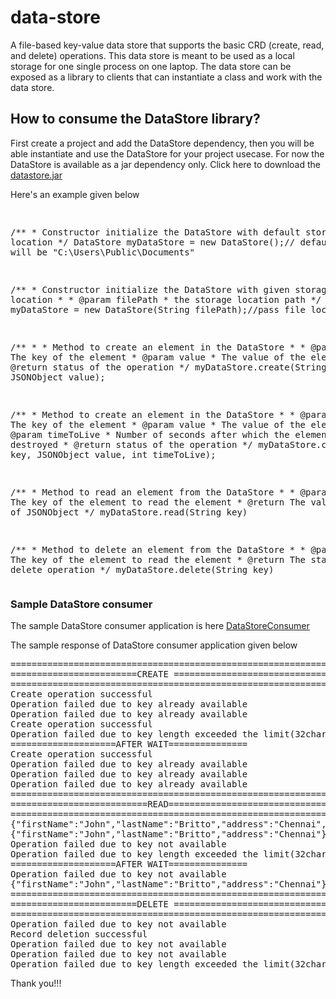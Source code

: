 # data-store
A file-based key-value data store that supports the basic CRD (create, read, and delete) operations. This data store is meant to be used as a local storage for one single process on one laptop. The data store can be exposed as a library to clients that can instantiate a class and work with the data store.
<h2> How to consume the DataStore library?</h2>

<p>First create a project and add the DataStore dependency, then you will be able instantiate and use the DataStore for your project usecase. For now the DataStore is available as a jar dependency only. Click here to download the <a href="datastore.jar">datastore.jar</a> <br/>
<p>Here's an example given below</p>
<pre>

/**
	 * Constructor initialize the DataStore with default storage location
	 */
DataStore myDataStore = new DataStore();// default location will be "C:\\Users\\Public\\Documents"

/**
	 * Constructor initialize the DataStore with given storage location
	 * 
	 * @param filePath
	 *            the storage location path
	 */
DataStore myDataStore = new DataStore(String filePath);//pass file location

/**
	 * 
	 * Method to create an element in the DataStore
	 * 
	 * @param key
	 *            The key of the element
	 * @param value
	 *            The value of the element
	 * @return status of the operation
	 */
myDataStore.create(String key, JSONObject value);

/**
	 * Method to create an element in the DataStore
	 * 
	 * @param key
	 *            The key of the element
	 * @param value
	 *            The value of the element
	 * @param timeToLive
	 *            Number of seconds after which the element is destroyed
	 * @return status of the operation
	 */
myDataStore.create(String key, JSONObject value, int timeToLive);

/**
	 * Method to read an element from the DataStore
	 * 
	 * @param key
	 *            The key of the element to read the element
	 * @return The value as type of JSONObject
	 */
myDataStore.read(String key)

/**
	 * Method to delete an element from the DataStore
	 * 
	 * @param key
	 *            The key of the element to read the element
	 * @return The status of the delete operation
	 */
myDataStore.delete(String key)
</pre>

<h3>Sample DataStore consumer</h3>
<p>The sample DataStore consumer application is here <a href="https://github.com/mjohnbritto/DataStoreConsumer">DataStoreConsumer</a></p>

<p>The sample response of DataStore consumer application given below</p>
<pre>
=============================================================
========================CREATE ==============================
=============================================================
Create operation successful
Operation failed due to key already available
Operation failed due to key already available
Create operation successful
Operation failed due to key length exceeded the limit(32chars)
====================AFTER WAIT===============
Create operation successful
Operation failed due to key already available
Operation failed due to key already available
Operation failed due to key already available
=============================================================
==========================READ===============================
=============================================================
{"firstName":"John","lastName":"Britto","address":"Chennai","age":"25"}
{"firstName":"John","lastName":"Britto","address":"Chennai"}
Operation failed due to key not available
Operation failed due to key length exceeded the limit(32chars)
====================AFTER WAIT===============
Operation failed due to key not available
{"firstName":"John","lastName":"Britto","address":"Chennai"}
=============================================================
========================DELETE ==============================
=============================================================
Operation failed due to key not available
Record deletion successful
Operation failed due to key not available
Operation failed due to key not available
Operation failed due to key length exceeded the limit(32chars)
</pre>

<p>Thank you!!!</p>

